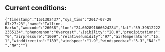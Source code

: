 ## Current conditions: 
 ``` {"timestamp":"1501302437","sys_time":"2017-07-29 07:27:23","name":"Tallinn-Harku","wmocode":"26038","lon":"24.602891666624284","lat":"59.398122222355134","phenomenon":"Overcast","visibility":"20.0","precipitations":"0","airpressure":"1009","relativehumidity":"97","airtemperature":"15.1","winddirection":"189","windspeed":"1.9","windspeedmax":"3.3","NA":"","NA":""} ```
